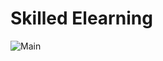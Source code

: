 # **Skilled Elearning**

![Main](https://gpx.ge/challenge/frontend/img/05_skilled_elearning.png "image")